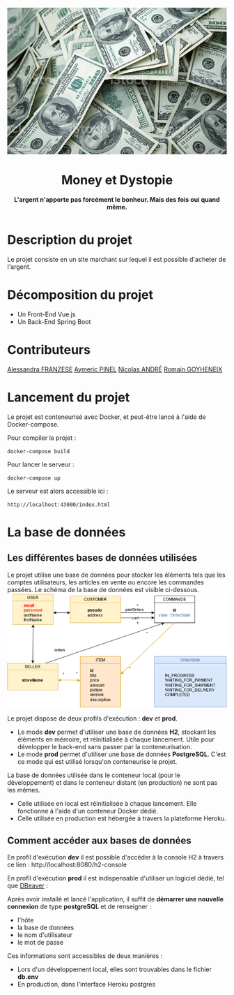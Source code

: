 <div align="center" style="margin-bottom:50px">

[![Money et Dystopie](moneyetdystopie-logo.jpg)](https://github.com/M2DL-IVVQ-DevOps/ivvq-projet-2021-money-et-dystopie)

# **Money et Dystopie**

**L'argent n'apporte pas forcément le bonheur. Mais des fois oui quand même.**

</div>

# Description du projet

Le projet consiste en un site marchant sur lequel il est possible d'acheter de l'argent.

# Décomposition du projet

* Un Front-End Vue.js
* Un Back-End Spring Boot

# Contributeurs

[Alessandra FRANZESE](https://github.com/NinaNekonoran)
[Aymeric PINEL](https://github.com/amplul)
[Nicolas ANDRÉ](https://github.com/iomega11)
[Romain GOYHENEIX](https://github.com/vandorz)

# Lancement du projet

Le projet est conteneurisé avec Docker, et peut-être lancé à l'aide de Docker-compose.

Pour compiler le projet :
```console
docker-compose build
```

Pour lancer le serveur :

```console
docker-compose up
```

Le serveur est alors accessible ici :
```console
http://localhost:43000/index.html
```

# La base de données

## Les différentes bases de données utilisées

Le projet utilise une base de données pour stocker les éléments tels que les comptes utilisateurs,
les articles en vente ou encore les commandes passées. Le schéma de la base de données est visible ci-dessous.
![Schéma de la base de données](database-diagram.png)

Le projet dispose de deux profils d'exécution : **dev** et **prod**.
* Le mode **dev** permet d'utiliser une base de données **H2**, stockant les éléments en mémoire, et réinitialisée à chaque lancement.
Utile pour développer le back-end sans passer par la conteneurisation.
* Le mode **prod** permet d'utiliser une base de données **PostgreSQL**.
C'est ce mode qui est utilisé lorsqu'on conteneurise le projet.

La base de données utilisée dans le conteneur local (pour le développement) et dans le conteneur distant (en production) ne sont pas les mêmes.
* Celle utilisée en local est réinitialisée à chaque lancement.
Elle fonctionne à l'aide d'un conteneur Docker dédié.
* Celle utilisée en production est hébergée à travers la plateforme Heroku.

## Comment accéder aux bases de données

En profil d'exécution **dev** il est possible d'accéder à la console H2 à travers ce lien : http://localhost:8080/h2-console

En profil d'exécution **prod** il est indispensable d'utiliser un logiciel dédié, tel que [DBeaver](https://dbeaver.io/) :

Après avoir installé et lancé l'application, il suffit de **démarrer une nouvelle connexion** de type **postgreSQL** et de renseigner :
* l'hôte
* la base de données
* le nom d'utilisateur
* le mot de passe

Ces informations sont accessibles de deux manières :

* Lors d'un développement local, elles sont trouvables dans le fichier **db.env**
* En production, dans l'interface Heroku postgres
